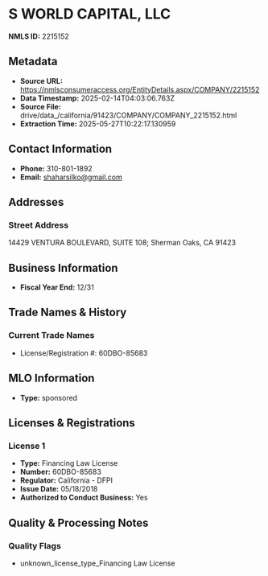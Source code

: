 # S WORLD CAPITAL, LLC

**NMLS ID:** 2215152

## Metadata
- **Source URL:** https://nmlsconsumeraccess.org/EntityDetails.aspx/COMPANY/2215152
- **Data Timestamp:** 2025-02-14T04:03:06.763Z
- **Source File:** drive/data_/california/91423/COMPANY/COMPANY_2215152.html
- **Extraction Time:** 2025-05-27T10:22:17.130959

## Contact Information
- **Phone:** 310-801-1892
- **Email:** shaharsilko@gmail.com

## Addresses
### Street Address
14429 VENTURA BOULEVARD, SUITE 108; Sherman Oaks, CA 91423

## Business Information
- **Fiscal Year End:** 12/31

## Trade Names & History
### Current Trade Names
- License/Registration #: 60DBO-85683

## MLO Information
- **Type:** sponsored

## Licenses & Registrations

### License 1
- **Type:** Financing Law License
- **Number:** 60DBO-85683
- **Regulator:** California - DFPI
- **Issue Date:** 05/18/2018
- **Authorized to Conduct Business:** Yes

## Quality & Processing Notes
### Quality Flags
- unknown_license_type_Financing Law License
